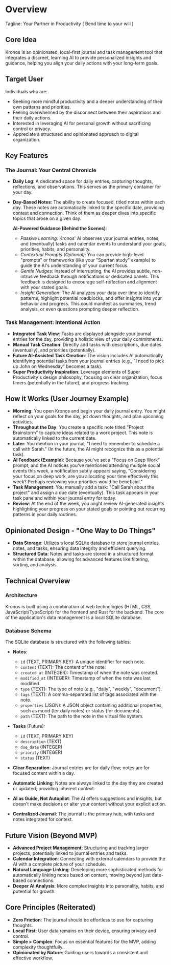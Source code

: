 # Overview
 
 Tagline: Your Partner in Productivity ( Bend time to your will )

## Core Idea
Kronos is an opinionated, local-first journal and task management tool that integrates a discreet, learning AI to provide personalized insights and guidance, helping you align your daily actions with your long-term goals.

## Target User
Individuals who are:
- Seeking more mindful productivity and a deeper understanding of their own patterns and priorities.
- Feeling overwhelmed by the disconnect between their aspirations and their daily actions.
- Interested in leveraging AI for personal growth without sacrificing control or privacy.
- Appreciate a structured and opinionated approach to digital organization.

## Key Features

### The Journal: Your Central Chronicle

- **Daily Log**: A dedicated space for daily entries, capturing thoughts, reflections, and observations. This serves as the primary container for your day.
- **Day-Based Notes**: The ability to create focused, titled notes within each day. These notes are automatically linked to the specific date, providing context and connection. Think of them as deeper dives into specific topics that arose on a given day.

  **AI-Powered Guidance (Behind the Scenes)**:
    - *Passive Learning*: Kronos' AI observes your journal entries, notes, and (eventually) tasks and calendar events to understand your goals, priorities, habits, and personality.
    - *Contextual Prompts (Optional)*: You can provide high-level "prompts" or frameworks (like your "Spartan study" example) to guide the AI's understanding of your current focus.
    - *Gentle Nudges*: Instead of interrupting, the AI provides subtle, non-intrusive feedback through notifications or dedicated panels. This feedback is designed to encourage self-reflection and alignment with your stated goals.
    - *Insight Generation*: The AI analyzes your data over time to identify patterns, highlight potential roadblocks, and offer insights into your behavior and progress. This could manifest as summaries, trend analysis, or even questions prompting deeper reflection.

### Task Management: Intentional Action

- **Integrated Task View**: Tasks are displayed alongside your journal entries for the day, providing a holistic view of your daily commitments.
- **Manual Task Creation**: Directly add tasks with descriptions, due dates (eventually), and priorities (potentially).
- **Future AI-Assisted Task Creation**: The vision includes AI automatically identifying potential tasks from your journal entries (e.g., "I need to pick up John on Wednesday" becomes a task).
- **Super Productivity Inspiration**: Leverage elements of Super Productivity's design philosophy, focusing on clear organization, focus timers (potentially in the future), and progress tracking.

## How it Works (User Journey Example)

- **Morning**: You open Kronos and begin your daily journal entry. You might reflect on your goals for the day, jot down thoughts, and plan upcoming activities.
- **Throughout the Day**: You create a specific note titled "Project Brainstorm" to capture ideas related to a work project. This note is automatically linked to the current date.
- **Later**: You mention in your journal, "I need to remember to schedule a call with Sarah." (In the future, the AI might recognize this as a potential task).
- **AI Feedback (Example)**: Because you've set a "Focus on Deep Work" prompt, and the AI notices you've mentioned attending multiple social events this week, a notification subtly appears saying, "Considering your focus on deep work, are you allocating your time effectively this week? Perhaps reviewing your priorities would be beneficial."
- **Task Management**: You manually add a task: "Call Sarah about the project" and assign a due date (eventually). This task appears in your task pane and within your journal entry for today.
- **Review**: At the end of the week, you might review AI-generated insights highlighting your progress on your stated goals or pointing out recurring patterns in your daily routines.

## Opinionated Design - "One Way to Do Things"

- **Data Storage**: Utilizes a local SQLite database to store journal entries, notes, and tasks, ensuring data integrity and efficient querying.
- **Structured Data**: Notes and tasks are stored in a structured format within the database, allowing for advanced features like filtering, sorting, and analysis.

## Technical Overview

### Architecture

Kronos is built using a combination of web technologies (HTML, CSS, JavaScript/TypeScript) for the frontend and Rust for the backend. The core of the application's data management is a local SQLite database.

### Database Schema

The SQLite database is structured with the following tables:

- **Notes**:
  - `id` (TEXT, PRIMARY KEY): A unique identifier for each note.
  - `content` (TEXT): The content of the note.
  - `created_at` (INTEGER): Timestamp of when the note was created.
  - `modified_at` (INTEGER): Timestamp of when the note was last modified.
  - `type` (TEXT): The type of note (e.g., "daily", "weekly", "document").
  - `tags` (TEXT): A comma-separated list of tags associated with the note.
  - `properties` (JSON): A JSON object containing additional properties, such as mood (for daily notes) or status (for documents).
  - `path` (TEXT): The path to the note in the virtual file system.

- **Tasks** (Future):
  - `id` (TEXT, PRIMARY KEY)
  - `description` (TEXT)
  - `due_date` (INTEGER)
  - `priority` (INTEGER)
  - `status` (TEXT)

- **Clear Separation**: Journal entries are for daily flow; notes are for focused content within a day.
- **Automatic Linking**: Notes are always linked to the day they are created or updated, providing inherent context.
- **AI as Guide, Not Autopilot**: The AI offers suggestions and insights, but doesn't make decisions or alter your content without your explicit action.
- **Centralized Journal**: The journal is the primary hub, with tasks and notes integrated for context.

## Future Vision (Beyond MVP)

- **Advanced Project Management**: Structuring and tracking larger projects, potentially linked to journal entries and tasks.
- **Calendar Integration**: Connecting with external calendars to provide the AI with a complete picture of your schedule.
- **Natural Language Linking**: Developing more sophisticated methods for automatically linking notes based on content, moving beyond just date-based connections.
- **Deeper AI Analysis**: More complex insights into personality, habits, and potential for growth.

## Core Principles (Reiterated)

- **Zero Friction**: The journal should be effortless to use for capturing thoughts.
- **Local First**: User data remains on their device, ensuring privacy and control.
- **Simple > Complex**: Focus on essential features for the MVP, adding complexity thoughtfully.
- **Opinionated by Nature**: Guiding users towards a consistent and effective workflow.
